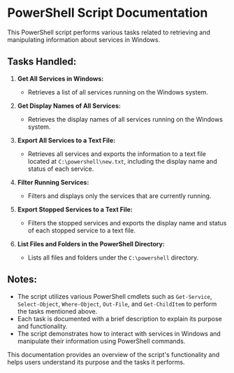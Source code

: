 # PowerShell Script Documentation

This PowerShell script performs various tasks related to retrieving and manipulating information about services in Windows.

## Tasks Handled:

1. **Get All Services in Windows:**
   - Retrieves a list of all services running on the Windows system.

2. **Get Display Names of All Services:**
   - Retrieves the display names of all services running on the Windows system.

3. **Export All Services to a Text File:**
   - Retrieves all services and exports the information to a text file located at `C:\powershell\new.txt`, including the display name and status of each service.

4. **Filter Running Services:**
   - Filters and displays only the services that are currently running.

5. **Export Stopped Services to a Text File:**
   - Filters the stopped services and exports the display name and status of each stopped service to a text file.

6. **List Files and Folders in the PowerShell Directory:**
   - Lists all files and folders under the `C:\powershell` directory.

## Notes:
- The script utilizes various PowerShell cmdlets such as `Get-Service`, `Select-Object`, `Where-Object`, `Out-File`, and `Get-ChildItem` to perform the tasks mentioned above.
- Each task is documented with a brief description to explain its purpose and functionality.
- The script demonstrates how to interact with services in Windows and manipulate their information using PowerShell commands.

This documentation provides an overview of the script's functionality and helps users understand its purpose and the tasks it performs.
